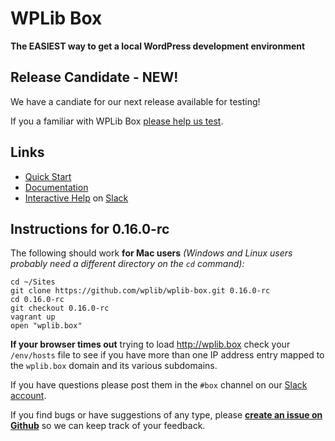 # WPLib Box

**The EASIEST way to get a local WordPress development environment**

## Release Candidate - NEW! 

We have a candiate for our next release available for testing! 

If you a familiar with WPLib Box [please help us test](#instructions-for-0160-rc). 


## Links
 - [Quick Start](http://wplib.github.io/wplib-box/#quickstart)
 - [Documentation](http://wplib.github.io/wplib-box/)
 - [Interactive Help](https://slackpass.io/wplib) on [Slack](https://slackhq.com)

## Instructions for 0.16.0-rc 

The following should work **for Mac users** _(Windows and Linux users probably need a different directory on the `cd` command):_

```
cd ~/Sites
git clone https://github.com/wplib/wplib-box.git 0.16.0-rc
cd 0.16.0-rc
git checkout 0.16.0-rc
vagrant up
open "wplib.box"
```

**If your browser times out** trying to load http://wplib.box check your `/env/hosts` file to see if you have more than one IP address entry mapped to the `wplib.box` domain and its various subdomains.

If you have questions please post them in the `#box` channel on our [Slack account](https://slackpass.io/wplib).

If you find bugs or have suggestions of any type, please [**create an issue on Github**](https://github.com/wplib/wplib-box/issues/new) so we can keep track of your feedback.
